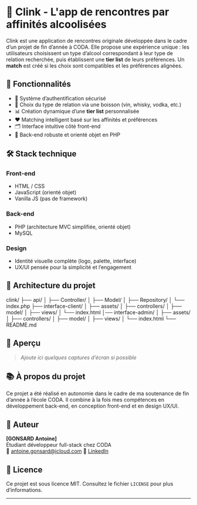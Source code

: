 # 🥂 Clink - L'app de rencontres par affinités alcoolisées

Clink est une application de rencontres originale développée dans le cadre d’un projet de fin d’année à CODA. Elle propose une expérience unique : les utilisateurs choisissent un type d’alcool correspondant à leur type de relation recherchée, puis établissent une **tier list** de leurs préférences. Un **match** est créé si les choix sont compatibles et les préférences alignées.

## 🚀 Fonctionnalités

- 🔐 Système d’authentification sécurisé
- 🥃 Choix du type de relation via une boisson (vin, whisky, vodka, etc.)
- 📊 Création dynamique d’une **tier list** personnalisée
- ❤️ Matching intelligent basé sur les affinités et préférences
- 🗂 Interface intuitive côté front-end
- 🧠 Back-end robuste et orienté objet en PHP

## 🛠️ Stack technique

### Front-end
- HTML / CSS
- JavaScript (orienté objet)
- Vanilla JS (pas de framework)

### Back-end
- PHP (architecture MVC simplifiée, orienté objet)
- MySQL

### Design
- Identité visuelle complète (logo, palette, interface)
- UX/UI pensée pour la simplicité et l’engagement

## 📁 Architecture du projet

clink/
├── api/
│ ├── Controller/
│ ├── Model/
│ ├── Repository/
│ └── index.php
├── interface-client/
│ ├── assets/
│ ├── controllers/
│ ├── model/
│ ├── views/
│ └── index.html
│── interface-admin/
│ ├── assets/
│ ├── controllers/
│ ├── model/
│ ├── views/
│ └── index.html
└── README.md


## 📸 Aperçu

> _Ajoute ici quelques captures d’écran si possible_

## 📚 À propos du projet

Ce projet a été réalisé en autonomie dans le cadre de ma soutenance de fin d’année à l’école CODA. Il combine à la fois mes compétences en développement back-end, en conception front-end et en design UX/UI.

## 💼 Auteur

**[GONSARD Antoine]**  
Étudiant développeur full-stack chez CODA  
📧 antoine.gonsard@icloud.com 
🔗 [LinkedIn](www.linkedin.com/in/antoine-gonsard)

## 📝 Licence

Ce projet est sous licence MIT. Consultez le fichier `LICENSE` pour plus d’informations.

---


